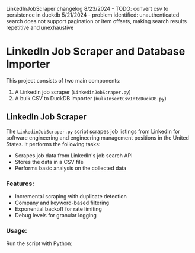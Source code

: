 LinkedInJobScraper changelog
8/23/2024 - TODO: convert csv to persistence in duckdb
5/21/2024 - problem identified: unauthenticated search does not support pagination or item offsets, making search results repetitive and unexhaustive

# LinkedIn Job Scraper and Database Importer

This project consists of two main components:

1. A LinkedIn job scraper (`LinkedinJobScraper.py`)
2. A bulk CSV to DuckDB importer (`bulkInsertCsvIntoDuckDB.py`)

## LinkedIn Job Scraper

The `LinkedinJobScraper.py` script scrapes job listings from LinkedIn for software engineering and engineering management positions in the United States. It performs the following tasks:

- Scrapes job data from LinkedIn's job search API
- Stores the data in a CSV file
- Performs basic analysis on the collected data

### Features:
- Incremental scraping with duplicate detection
- Company and keyword-based filtering
- Exponential backoff for rate limiting
- Debug levels for granular logging

### Usage:
Run the script with Python:
